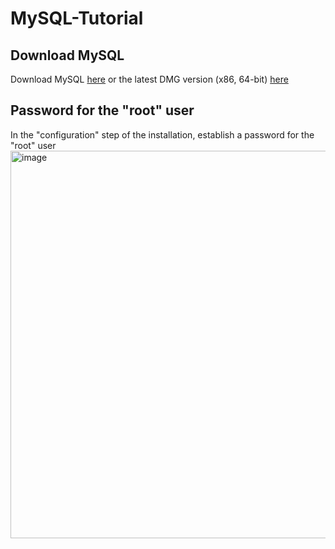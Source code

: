 # MySQL-Tutorial

## Download MySQL
Download MySQL [here](https://dev.mysql.com/get/Downloads/MySQL-8.0/mysql-8.0.28-macos11-x86_64.dmg) or the latest DMG version (x86, 64-bit) [here](https://dev.mysql.com/downloads/mysql/)

## Password for the "root" user
In the "configuration" step of the installation, establish a password for the "root" user
<img width="620" alt="image" src="https://user-images.githubusercontent.com/65092569/163596060-55629278-cabc-4d71-a999-20f0061af1da.png">
